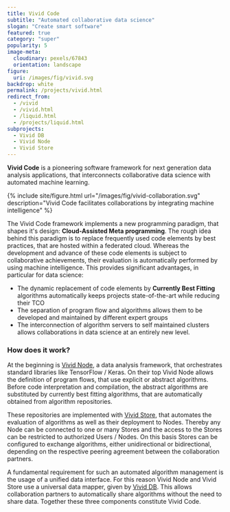```yaml
---
title: Vivid Code
subtitle: "Automated collaborative data science"
slogan: "Create smart software"
featured: true
category: "super"
popularity: 5
image-meta:
  cloudinary: pexels/67843
  orientation: landscape
figure:
  uri: /images/fig/vivid.svg
backdrop: white
permalink: /projects/vivid.html
redirect_from:
  - /vivid
  - /vivid.html
  - /liquid.html
  - /projects/liquid.html
subprojects:
  - Vivid DB
  - Vivid Node
  - Vivid Store
---
```


**Vivid Code** is a pioneering software framework for next generation data
analysis applications, that interconnects collaborative data science with
automated machine learning.

{% include site/figure.html url="/images/fig/vivid-collaboration.svg"
  description="Vivid Code facilitates collaborations by integrating machine
  intelligence" %}

The Vivid Code framework implements a new programming paradigm, that shapes it's
design: **Cloud-Assisted Meta programming**. The rough idea behind this paradigm
is to replace frequently used code elements by best practices, that are
hosted within a federated cloud. Whereas the development and advance of these
code elements is subject to collaborative achievements, their evaluation is
automatically performed by using machine intelligence. This provides significant
advantages, in particular for data science:

* The dynamic replacement of code elements by **Currently Best Fitting**
  algorithms automatically keeps projects state-of-the-art while reducing their
  TCO
* The separation of program flow and algorithms allows them to be developed and
  maintained by different expert groups
* The interconnection of algorithm servers to self maintained clusters allows
  collaborations in data science at an entirely new level.

### How does it work?

At the beginning is [Vivid Node](/projects/rian.html), a data analysis
framework, that orchestrates standard libraries like TensorFlow / Keras. On
their top Vivid Node allows the definition of program flows, that use explicit
or abstract algorithms. Before code interpretation and compilation, the abstract
algorithms are substituted by currently best fitting algorithms, that are
automatically obtained from algorithm repositories.

These repositories are implemented with [Vivid Store](/projects/brea.html), that
automates the evaluation of algorithms as well as their deployment to Nodes.
Thereby any Node can be connected to one or many Stores and the access to the
Stores can be restricted to authorized Users / Nodes. On this basis Stores can
be configured to exchange algorithms, either unidirectional or bidirectional,
depending on the respective peering agreement between the collaboration
partners.

A fundamental requirement for such an automated algorithm management is the
usage of a unified data interface. For this reason Vivid Node and Vivid Store
use a universal data mapper, given by [Vivid DB](/projects/brea.html). This
allows collaboration partners to automatically share algorithms without the need
to share data. Together these three components constitute Vivid Code.
